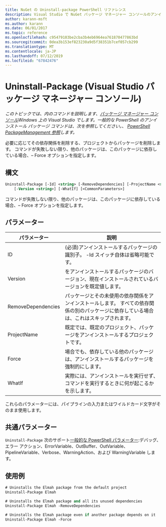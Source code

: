 ```yaml
---
title: NuGet の Uninstall-package PowerShell リファレンス
description: Visual Studio で NuGet パッケージ マネージャー コンソールのアンインストール パッケージの PowerShell コマンドのリファレンスです。
author: karann-msft
ms.author: karann
ms.date: 06/01/2017
ms.topic: reference
ms.openlocfilehash: c95479103be2cba3b4eb6964ea761870477863bd
ms.sourcegitcommit: 0dea3b153ef823230a9d5f38351b7cef057cb299
ms.translationtype: MT
ms.contentlocale: ja-JP
ms.lasthandoff: 07/12/2019
ms.locfileid: "67842476"
---
```

# <a name="uninstall-package-package-manager-console-in-visual-studio"></a>Uninstall-Package (Visual Studio パッケージ マネージャー コンソール)

*このトピックでは、内のコマンドを説明します、[パッケージ マネージャー コンソール](package-manager-console.md)Windows 上の Visual Studio でします。一般的な PowerShell のアンインストール パッケージ コマンドは、次を参照してください。、 [PowerShell PackageManagement 参照](/powershell/module/packagemanagement/?view=powershell-6)します。*

必要に応じてその依存関係を削除する、プロジェクトからパッケージを削除します。 コマンドが失敗しない限り、他のパッケージは、このパッケージに依存している場合、– Force オプションを指定します。

## <a name="syntax"></a>構文

```ps
Uninstall-Package [-Id] <string> [-RemoveDependencies] [-ProjectName <string>] [-Force]
    [-Version <string>] [-WhatIf] [<CommonParameters>]
```

コマンドが失敗しない限り、他のパッケージは、このパッケージに依存している場合、– Force オプションを指定します。

## <a name="parameters"></a>パラメーター

| パラメーター | 説明 |
| --- | --- |
| ID | (必須)アンインストールするパッケージの識別子。 -Id スイッチ自体は省略可能です。 |
| Version | をアンインストールするパッケージのバージョン、現在インストールされているバージョンを既定値します。 |
| RemoveDependencies | パッケージとその未使用の依存関係をアンインストールします。 すべての依存関係の別のパッケージに依存している場合は、これはスキップされます。 |
| ProjectName | 既定では、既定のプロジェクト、パッケージをアンインストールするプロジェクトです。 |
| Force | 場合でも、依存している他のパッケージは、アンインストールするパッケージを強制的にします。 |
| WhatIf | 実際には、アンインストールを実行せず、コマンドを実行するときに何が起こるかを示します。 |

これらのパラメーターには、パイプラインの入力またはワイルドカード文字がそのまま使用します。

## <a name="common-parameters"></a>共通パラメーター

`Uninstall-Package` 次のサポート[一般的な PowerShell パラメーター](http://go.microsoft.com/fwlink/?LinkID=113216):デバッグ、エラー アクション、ErrorVariable、OutBuffer、OutVariable、PipelineVariable、Verbose、WarningAction、および WarningVariable します。

## <a name="examples"></a>使用例

```ps
# Uninstalls the Elmah package from the default project
Uninstall-Package Elmah

# Uninstalls the Elmah package and all its unused dependencies
Uninstall-Package Elmah -RemoveDependencies 

# Uninstalls the Elmah package even if another package depends on it
Uninstall-Package Elmah -Force
```
